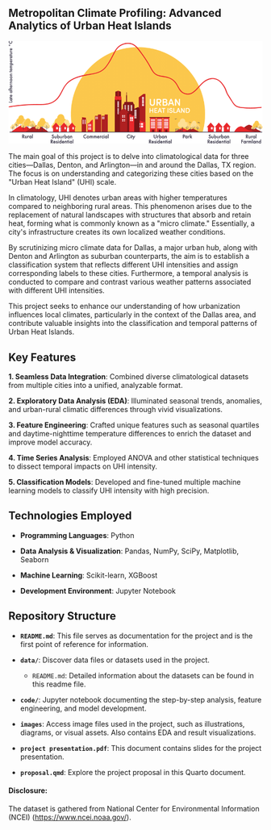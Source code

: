
## Metropolitan Climate Profiling: Advanced Analytics of Urban Heat Islands

![UHI Title](./images/UHI_Title.png)


The main goal of this project is to delve into climatological data for three cities—Dallas, Denton, and Arlington—in and around the Dallas, TX region. The focus is on understanding and categorizing these cities based on the "Urban Heat Island" (UHI) scale.

In climatology, UHI denotes urban areas with higher temperatures compared to neighboring rural areas. This phenomenon arises due to the replacement of natural landscapes with structures that absorb and retain heat, forming what is commonly known as a "micro climate." Essentially, a city's infrastructure creates its own localized weather conditions.

By scrutinizing micro climate data for Dallas, a major urban hub, along with Denton and Arlington as suburban counterparts, the aim is to establish a classification system that reflects different UHI intensities and assign corresponding labels to these cities. Furthermore, a temporal analysis is conducted to compare and contrast various weather patterns associated with different UHI intensities.

This project seeks to enhance our understanding of how urbanization influences local climates, particularly in the context of the Dallas area, and contribute valuable insights into the classification and temporal patterns of Urban Heat Islands.

## Key Features

**1. Seamless Data Integration**: Combined diverse climatological datasets from multiple cities into a unified, analyzable format.

**2. Exploratory Data Analysis (EDA)**: Illuminated seasonal trends, anomalies, and urban-rural climatic differences through vivid visualizations.

**3. Feature Engineering**: Crafted unique features such as seasonal quartiles and daytime-nighttime temperature differences to enrich the dataset and improve model accuracy.

**4. Time Series Analysis**: Employed ANOVA and other statistical techniques to dissect temporal impacts on UHI intensity.

**5. Classification Models**: Developed and fine-tuned multiple machine learning models to classify UHI intensity with high precision.


## Technologies Employed

- **Programming Languages**: Python

- **Data Analysis & Visualization**: Pandas, NumPy, SciPy, Matplotlib, Seaborn

- **Machine Learning**: Scikit-learn, XGBoost

- **Development Environment**: Jupyter Notebook


## Repository Structure

- **`README.md`**: This file serves as documentation for the project and is the first point of reference for information.

- **`data/`**: Discover data files or datasets used in the project.

    - `README.md`: Detailed information about the datasets can be found in this readme file.
    
- **`code/`**: Jupyter notebook documenting the step-by-step analysis, feature engineering, and model development.    

- **`images`**: Access image files used in the project, such as illustrations, diagrams, or visual assets. Also contains EDA and result visualizations.

- **`project presentation.pdf`**: This document contains slides for the project presentation.

- **`proposal.qmd`**: Explore the project proposal in this Quarto document.

#### Disclosure:

The dataset is gathered from National Center for Environmental Information (NCEI) (<https://www.ncei.noaa.gov/>).